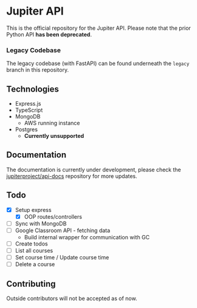 # Jupiter API

This is the official repository for the Jupiter API. Please note that the prior Python API **has been deprecated**.

### Legacy Codebase
The legacy codebase (with FastAPI) can be found underneath the `legacy` branch in this repository.

## Technologies
- Express.js
- TypeScript
- MongoDB
  - AWS running instance
- Postgres
  - **Currently unsupported**
 
## Documentation
The documentation is currently under development, please check the [jupiterproject/api-docs](//github.com/jupiterproject/api-docs) repository for more updates.

## Todo
- [x] Setup express
  - [x] OOP routes/controllers
- [ ] Sync with MongoDB
- [ ] Google Classroom API - fetching data
  - Build internal wrapper for communication with GC
- [ ] Create todos
- [ ] List all courses
- [ ] Set course time / Update course time
- [ ] Delete a course

## Contributing
Outside contributors will not be accepted as of now.
